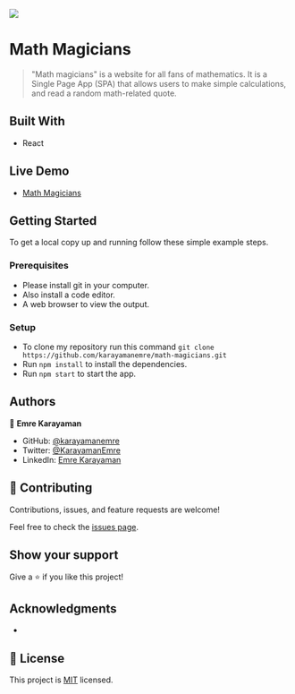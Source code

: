 ![](https://img.shields.io/badge/Microverse-blueviolet)

# Math Magicians

> "Math magicians" is a website for all fans of mathematics. It is a Single Page App (SPA) that allows users to make simple calculations, and read a random math-related quote.

## Built With

- React

## Live Demo

- [Math Magicians](https://mathmagicians-karayamanemre.netlify.app/)

## Getting Started

To get a local copy up and running follow these simple example steps.

### Prerequisites

- Please install git in your computer.
- Also install a code editor.
- A web browser to view the output.

### Setup

- To clone my repository run this command `git clone https://github.com/karayamanemre/math-magicians.git`
- Run `npm install` to install the dependencies.
- Run `npm start` to start the app.

## Authors

👤 **Emre Karayaman**

- GitHub: [@karayamanemre](https://github.com/karayamanemre)
- Twitter: [@KarayamanEmre](https://twitter.com/KarayamanEmre)
- LinkedIn: [Emre Karayaman](https://www.linkedin.com/in/emre-karayaman-a7b45b243/)

## 🤝 Contributing

Contributions, issues, and feature requests are welcome!

Feel free to check the [issues page](../../issues/).

## Show your support

Give a ⭐️ if you like this project!

## Acknowledgments

-

## 📝 License

This project is [MIT](./LICENSE.md) licensed.
